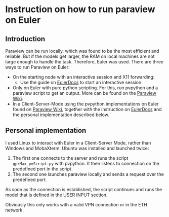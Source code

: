 # Instruction on how to run paraview on Euler

## Introduction
Paraview can be run locally, which was found to be the most efficient and reliable. But if the models get larger, the RAM on local machines are not large enough to handle the task. Therefore, Euler was used. There are three ways to run Paraview on Euler:
- On the starting node with an interactive session and X11 forwarding:
    - Use the guide on [EulerDocs](https://scicomp.ethz.ch/wiki/ParaView) to start an interactive session 
- Only on Euler with pure python scripting. For this, run pvpython and a paraview script to get an output. More can be found on the [Paraview Wiki](https://www.paraview.org/Wiki/PvPython_and_PvBatch). 
- In a Client-Server-Mode using the pvpython implementations on Euler found on [Paraview Wiki](https://www.paraview.org/Wiki/PvPython_and_PvBatch), together with the instruction on [EulerDocs](https://scicomp.ethz.ch/wiki/ParaView_Client-Server) and the personal implementation described below.

## Personal implementation
I used Linux to interact with Euler in a Client-Server Mode, rather than Windows and MobaXterm. Ubuntu was installed and launched twice:
1. The first one connects to the server and runs the script `gprMax_pvScript.py` with pvpython. It then listens to connection on the predefined port in the script. 
2. The second one launches paraview locally and sends a request over the predefined port. 

As soon as the connection is established, the script continues and runs the model that is defined in the USER INPUT section. 

Obviously this only works with a valid VPN connection or in the ETH network. 

